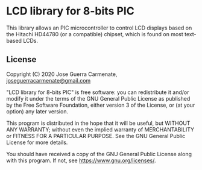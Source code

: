 # LCD library for 8-bits PIC

This library allows an PIC microcontroller to control LCD displays based on the Hitachi HD44780 (or a compatible) chipset, which is found on most text-based LCDs.

## License
Copyright (C) 2020 Jose Guerra Carmenate, <joseguerracarmenate@gmail.com> 

"LCD library for 8-bits PIC" is free software: you can redistribute it and/or modify
it under the terms of the GNU General Public License as published by
the Free Software Foundation, either version 3 of the License, or
(at your option) any later version.

This program is distributed in the hope that it will be useful,
but WITHOUT ANY WARRANTY; without even the implied warranty of
MERCHANTABILITY or FITNESS FOR A PARTICULAR PURPOSE.  See the
GNU General Public License for more details.

You should have received a copy of the GNU General Public License
along with this program.  If not, see <https://www.gnu.org/licenses/>.


